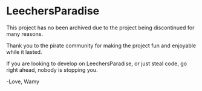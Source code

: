 # LeechersParadise

This project has no been archived due to the project being discontinued for many reasons. 

Thank you to the pirate community for making the project fun and enjoyable while it lasted.

If you are looking to develop on LeechersParadise, or just steal code, go right ahead, nobody is stopping you.

-Love, Wamy
